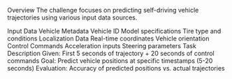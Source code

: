 
Overview 
The challenge focuses on predicting self-driving vehicle trajectories using various input data sources.

Input Data
Vehicle Metadata
Vehicle ID
Model specifications
Tire type and conditions
Localization Data
Real-time coordinates
Vehicle orientation
Control Commands
Acceleration inputs
Steering parameters
Task Description
Given: First 5 seconds of trajectory + 20 seconds of control commands
Goal: Predict vehicle positions at specific timestamps (5-20 seconds)
Evaluation: Accuracy of predicted positions vs. actual trajectories
